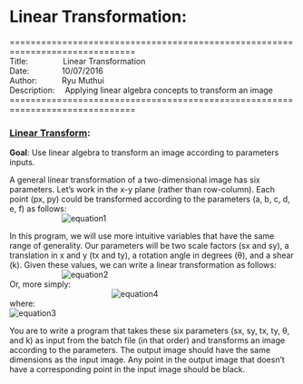 # Linear Transformation: 
==============================================================================<br>
Title:&emsp;&emsp;&emsp;&nbsp;&nbsp;&nbsp;&nbsp;
Linear Transformation<br>
Date:&emsp;&emsp;&emsp;&nbsp;&nbsp;&nbsp;
10/07/2016<br>
Author:&emsp;&emsp;&nbsp;&nbsp;&nbsp;&nbsp;Ryu Muthui<br>
Description:&emsp;&nbsp;Applying linear algebra concepts to transform an image
==============================================================================<br>

### <a href="https://github.com/Coderaulic/Computer_Vision/blob/master/Program1/Program1.cpp">Linear Transform</a>:

<strong>Goal</strong>: Use linear algebra to transform an image according to parameters inputs.

A general linear transformation of a two-dimensional image has six parameters. Let’s work in
the x-y plane (rather than row-column). Each point (px, py) could be transformed according to the
parameters (a, b, c, d, e, f) as follows:<br>&emsp;&emsp;&emsp;&emsp;&emsp;&emsp;&nbsp;
![equation1](https://cloud.githubusercontent.com/assets/10789046/24430204/54c052b8-13ca-11e7-8369-aea06067ae5d.jpg)<br>

In this program, we will use more intuitive variables that have the same range of generality.
Our parameters will be two scale factors (sx and sy), a translation in x and y (tx and ty), a rotation
angle in degrees (θ), and a shear (k). Given these values, we can write a linear transformation as
follows:<br>&emsp;&emsp;&emsp;&emsp;&emsp;&emsp;&nbsp;
![equation2](https://cloud.githubusercontent.com/assets/10789046/24430463/963a4734-13cb-11e7-962d-80b10cd4a43b.jpg)<br>
Or, more simply:<br>
&emsp;&emsp;&emsp;&emsp;&emsp;&emsp;&nbsp;&emsp;&emsp;&emsp;&emsp;&emsp;&emsp;&nbsp;
![equation4](https://cloud.githubusercontent.com/assets/10789046/24430465/9642f55a-13cb-11e7-9428-c39f05fbd639.jpg)<br>
where:<br>
![equation3](https://cloud.githubusercontent.com/assets/10789046/24430464/9640e6c0-13cb-11e7-8cc2-1b15edafa3bf.jpg)

You are to write a program that takes these six parameters (sx, sy, tx, ty, θ, and k) as input from the
batch file (in that order) and transforms an image according to the parameters. The output image
should have the same dimensions as the input image. Any point in the output image that doesn’t
have a corresponding point in the input image should be black.


